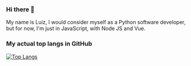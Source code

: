 ### Hi there 👋
My name is Luiz, I would consider myself as a Python software developer, but for now, I'm just in JavaScript, with Node JS and Vue.

### My actual top langs in GitHub
[![Top Langs](https://github-readme-stats.vercel.app/api/top-langs/?username=iLuiizUHD&layout=compact)](https://github.com/iLuiizUHD)

<!--
**iLuiizUHD/iLuiizUHD** is a ✨ _special_ ✨ repository because its `README.md` (this file) appears on your GitHub profile.

Here are some ideas to get you started:

- 🔭 I’m currently working on ...
- 🌱 I’m currently learning ...
- 👯 I’m looking to collaborate on ...
- 🤔 I’m looking for help with ...
- 💬 Ask me about ...
- 📫 How to reach me: ...
- 😄 Pronouns: ...
- ⚡ Fun fact: ...
-->
